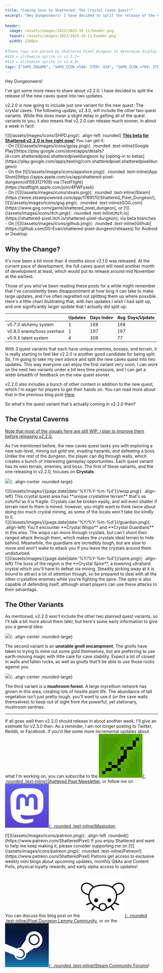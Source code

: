 ```yaml
---
title: "Coming Soon to Shattered: The Crystal Caves Quest!"
excerpt: "Hey Dungeoneers! I have decided to split the release of the new caves quest into two updates. v2.2.0 is now going to include just one variant for the new quest: The crystal caves. While this does mean a slight delay in getting all of the quest variants to you, it also means that v2.2.0 can release much sooner, in about a week in fact!"

header:
  image: /assets/images/2023/2023-10-11/header.png
  teaser: /assets/images/2023/2023-10-11/header.png
  width: 1260px

#These tags are parsed by Shattered Pixel Dungeon to determine display in its news feed
#429 = alchemize sprite in v1.1.2+
#423 = alchemize sprite in v2.4.0+
tags: ["SHPD_INGAME", "SHPD_ICON_v588: ITEM: 429", "SHPD_ICON_v769: ITEM: 423"]
---
```


Hey Dungeoneers!

I've got some more news to share about v2.2.0. I have decided to split the release of the new caves quest into two updates.

v2.2.0 is now going to include just one variant for the new quest: The crystal caves. The following update, v2.3.0, will include the other two quest variants. While this does mean a slight delay in getting all of the quest variants to you, it also means that v2.2.0 can release much sooner, in about a week in fact!

<div markdown="1" class="img-text">
![](/assets/images/icons/SHPD.png){: .align-left .rounded} <b><u>This beta for Shattered v2.2.0 is live right now!</u></b> You can get it:<br>- On [![](/assets/images/icons/gplay.png){: .rounded .text-inline}Google Play](https://play.google.com/store/apps/details?id=com.shatteredpixel.shatteredpixeldungeon) by [opting-in to betas](https://play.google.com/apps/testing/com.shatteredpixel.shatteredpixeldungeon)<br>- On the [![](/assets/images/icons/appstore.png){: .rounded .text-inline}App Store](https://apps.apple.com/us/app/shattered-pixel-dungeon/id1563121109) via [TestFlight](https://testflight.apple.com/join/4PWFyask)<br>- On [![](/assets/images/icons/steam.png){: .rounded .text-inline}Steam](https://store.steampowered.com/app/1769170/Shattered_Pixel_Dungeon/), [![](/assets/images/icons/gog.png){: .rounded .text-inline}GOG.com](https://www.gog.com/game/shattered_pixel_dungeon), or [![](/assets/images/icons/itch.png){: .rounded .text-inline}Itch.io](https://shattered-pixel.itch.io/shattered-pixel-dungeon), via beta branches<br>- On [![](/assets/images/icons/github.png){: .rounded .text-inline}Github](https://github.com/00-Evan/shattered-pixel-dungeon/releases) for Android or Desktop.
</div>

## Why the Change?

It's now been a bit more than 4 months since v2.1.0 was released. At the current pace of development, the full caves quest will need another month of development at least, which would put its release around mid November at the earliest. 

Those of you who've been reading these posts for a while might remember that I've consistently been disappointment at how long it can take to make large updates, and I've often regretted not splitting them up where possible. Here's a little chart illustrating that, with two updates I wish I had split up, and one significantly larger update that I actually did split up:


|                            | Updates   | Days Indev  | Avg. Days/Update |
|----------------------------|-----------|-------------|------------------|
| v0.7.0 alchemy system      | 1         | 168         | 168              |
| v0.8.0 enemy/boss overhaul | 1         | 197         | 197              |
| v0.9.X talent system       | 4         | 308         | 77               |

With 3 quest variants that each have unique enemies, bosses, and terrain, it is really starting to feel like v2.2.0 is another good candidate for being split. So, I'm going to take my own advice and split the new caves quest into two updates. This way everyone can enjoy the first variant very soon, I can work on the next two variants under a bit less time pressure, and I can get a wider breadth of feedback on the new quest sooner.

v2.2.0 also includes a bunch of other content in addition to the new quest, which I'm eager for players to get their hands on. You can read more about that in the previous blog post [Here](/blog/coming-soon-to-shattered-a-new-quest-eventually.html).

So what's the quest variant that's actually coming in v2.2.0 then?

## The Crystal Caverns

<u>Note that most of the visuals here are still WIP. I plan to improve them before releasing v2.2.0.</u>

As I've mentioned before, the new caves quest tasks you with exploring a new sub-level, mining out gold ore, evading hazards, and defeating a boss. Unlike the rest of the dungeon, the player can dig through walls, which creates a bunch of interesting gameplay opportunities. Each quest variant has its own terrain, enemies, and boss. The first of these variants, and the one releasing in v2.2.0, focuses on **Crystals**.

![](/assets/images/{{page.date|date:'%Y/%Y-%m-%d'}}/crystal-mine.png){: .align-center .rounded-large}

<div markdown="1" class="img-text">
![](/assets/images/{{page.date|date:'%Y/%Y-%m-%d'}}/wisp.png){: .align-left}
This crystal quest area has **unique crystalline terrain** that's as colorful as it is fragile. Crystals can be broken easily, and will even shatter if terrain next to them is mined. however, you might want to think twice about doing too much crystal mining, as some of the locals won't take too kindly to it.
</div>

<div markdown="1" class="img-text">
![](/assets/images/{{page.date|date:'%Y/%Y-%m-%d'}}/guardian.png){: .align-left}
You'll encounter **Crystal Wisps** and **Crystal Guardians** in this area. The wisps can move through crystals, but can't shoot their ranged attack through them, which makes the crystals ideal terrain to hide behind. Meanwhile, the guardians are incredibly tough, but are slow to move and won't wake to attack you if you leave the crystals around them undisturbed.
</div>

<div markdown="1" class="img-text">
![](/assets/images/{{page.date|date:'%Y/%Y-%m-%d'}}/spire.png){: .align-left}
The boss of the region is the **Crystal Spire**, a towering ultrahard crystal which you'll have to defeat via mining. Steadily picking away at it is bound to attract a lot of attention though, so be prepared to deal with all the other crystalline enemies while you're fighting the spire. The spire is also capable of defending itself, although smart players can use these attacks to their advantage.
</div>

## The Other Variants

As mentioned, v2.2.0 won't include the other two planned quest variants, so I'll talk a bit more about them later, but here's some early information to give you a general idea:

![](/assets/images/{{page.date|date:'%Y/%Y-%m-%d'}}/gnoll-mine.png){: .align-center .rounded-large}

The second variant is an **unstable gnoll encampment**. The gnolls have taken to trying to mine out some gold themselves, but are preferring to use earth-moving magic with little care for cave stability. Expect a lot of closed in walls and fallen rocks, as well as gnolls that'll be able to use those rocks against you.

![](/assets/images/{{page.date|date:'%Y/%Y-%m-%d'}}/fungi-mine.png){: .align-center .rounded-large}

The third variant is a **mushroom forest**. A large mycellium network has grown in this area, creating lots of hostile plant life. The abundance of tall vegetation isn't just pretty tough, you'll want to use it (or the cave walls themselves) to keep out of sight from the powerful, yet stationary, mushroom sentries.

---

If all goes well then v2.2.0 should release in about another week. I'll give an estimate for v2.3.0 then. As a reminder, I am not longer posting to Twitter, Reddit, or Facebook. If you'd like some more incremental updates about what I'm working on, you can subscribe to the [![](/assets/images/icons/avatar.png){: .rounded .text-inline}Shattered Pixel Newsletter](/newsletter), or follow me on [![](/assets/images/icons/mastodon.png){: .rounded .text-inline}Mastodon](https://mastodon.gamedev.place/@ShatteredPixel).

<div markdown="1" class="img-text">
[![](/assets/images/icons/patreon.png){: .align-left .rounded}](https://www.patreon.com/ShatteredPixel) If you enjoy Shattered and want to help me keep making it, please consider supporting me on [![](/assets/images/icons/patreon.png){: .rounded .text-inline}Patreon!](https://www.patreon.com/ShatteredPixel) Patrons get access to exclusive weekly mini blogs about upcoming updates, monthly Q&As and Content Polls, physical loyalty rewards, and early alpha access to updates!
</div>

You can discuss this blog post on the [![](/assets/images/icons/lemmy.png){: .rounded .text-inline}Pixel Dungeon Lemmy Community](https://lemmy.world/post/6651881), or on the [![](/assets/images/icons/steam.png){: .rounded .text-inline}Steam Community Forums](https://steamcommunity.com/app/1769170/eventcomments/3909745662429093985)!